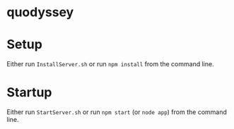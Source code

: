# quodyssey

# Setup
Either run `InstallServer.sh` or run `npm install` from the command line.

# Startup
Either run `StartServer.sh` or run `npm start` (or `node app`) from the command line.